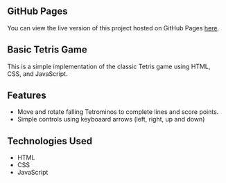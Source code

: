 ## GitHub Pages

You can view the live version of this project hosted on GitHub Pages [here](https://agsafronenko.github.io/Basic-tetris/).

## Basic Tetris Game

This is a simple implementation of the classic Tetris game using HTML, CSS, and JavaScript.

## Features

- Move and rotate falling Tetrominos to complete lines and score points.
- Simple controls using keyboaard arrows (left, right, up and down)

## Technologies Used

- HTML
- CSS
- JavaScript
